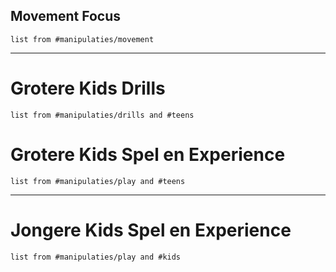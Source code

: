 ## Movement Focus
```dataview
list from #manipulaties/movement
```
---

# Grotere Kids Drills
```dataview
list from #manipulaties/drills and #teens
```

# Grotere Kids Spel en Experience
```dataview
list from #manipulaties/play and #teens
```
---

# Jongere Kids Spel en Experience
```dataview
list from #manipulaties/play and #kids
```